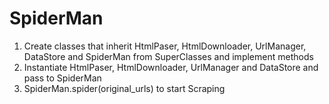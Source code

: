 # SpiderMan
1. Create classes that inherit HtmlPaser, HtmlDownloader, UrlManager, DataStore and SpiderMan from SuperClasses and implement methods
2. Instantiate HtmlPaser, HtmlDownloader, UrlManager and DataStore and pass to SpiderMan
3. SpiderMan.spider(original_urls) to start Scraping
